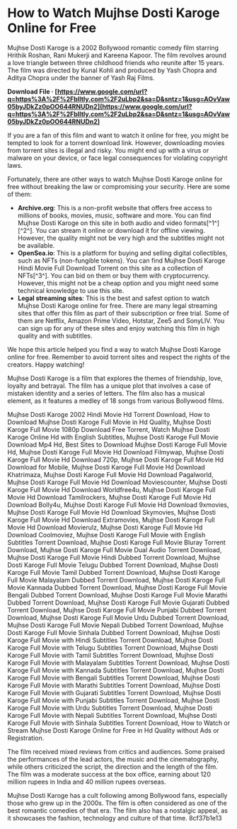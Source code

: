 
 
# How to Watch Mujhse Dosti Karoge Online for Free
 
Mujhse Dosti Karoge is a 2002 Bollywood romantic comedy film starring Hrithik Roshan, Rani Mukerji and Kareena Kapoor. The film revolves around a love triangle between three childhood friends who reunite after 15 years. The film was directed by Kunal Kohli and produced by Yash Chopra and Aditya Chopra under the banner of Yash Raj Films.
 
**Download File · [https://www.google.com/url?q=https%3A%2F%2Fblltly.com%2F2uLbp2&sa=D&sntz=1&usg=AOvVaw05byJDkZz0pOO644RNUDn2](https://www.google.com/url?q=https%3A%2F%2Fblltly.com%2F2uLbp2&sa=D&sntz=1&usg=AOvVaw05byJDkZz0pOO644RNUDn2)**


 
If you are a fan of this film and want to watch it online for free, you might be tempted to look for a torrent download link. However, downloading movies from torrent sites is illegal and risky. You might end up with a virus or malware on your device, or face legal consequences for violating copyright laws.
 
Fortunately, there are other ways to watch Mujhse Dosti Karoge online for free without breaking the law or compromising your security. Here are some of them:
 
- **Archive.org**: This is a non-profit website that offers free access to millions of books, movies, music, software and more. You can find Mujhse Dosti Karoge on this site in both audio and video formats[^1^] [^2^]. You can stream it online or download it for offline viewing. However, the quality might not be very high and the subtitles might not be available.
- **OpenSea.io**: This is a platform for buying and selling digital collectibles, such as NFTs (non-fungible tokens). You can find Mujhse Dosti Karoge Hindi Movie Full Download Torrent on this site as a collection of NFTs[^3^]. You can bid on them or buy them with cryptocurrency. However, this might not be a cheap option and you might need some technical knowledge to use this site.
- **Legal streaming sites**: This is the best and safest option to watch Mujhse Dosti Karoge online for free. There are many legal streaming sites that offer this film as part of their subscription or free trial. Some of them are Netflix, Amazon Prime Video, Hotstar, Zee5 and SonyLIV. You can sign up for any of these sites and enjoy watching this film in high quality and with subtitles.

We hope this article helped you find a way to watch Mujhse Dosti Karoge online for free. Remember to avoid torrent sites and respect the rights of the creators. Happy watching!
  
Mujhse Dosti Karoge is a film that explores the themes of friendship, love, loyalty and betrayal. The film has a unique plot that involves a case of mistaken identity and a series of letters. The film also has a musical element, as it features a medley of 18 songs from various Bollywood films.
 
Mujhse Dosti Karoge 2002 Hindi Movie Hd Torrent Download,  How to Download Mujhse Dosti Karoge Full Movie in Hd Quality,  Mujhse Dosti Karoge Full Movie 1080p Download Free Torrent,  Watch Mujhse Dosti Karoge Online Hd with English Subtitles,  Mujhse Dosti Karoge Full Movie Download Mp4 Hd,  Best Sites to Download Mujhse Dosti Karoge Full Movie Hd,  Mujhse Dosti Karoge Full Movie Hd Download Filmywap,  Mujhse Dosti Karoge Full Movie Hd Download 720p,  Mujhse Dosti Karoge Full Movie Hd Download for Mobile,  Mujhse Dosti Karoge Full Movie Hd Download Khatrimaza,  Mujhse Dosti Karoge Full Movie Hd Download Pagalworld,  Mujhse Dosti Karoge Full Movie Hd Download Moviescounter,  Mujhse Dosti Karoge Full Movie Hd Download Worldfree4u,  Mujhse Dosti Karoge Full Movie Hd Download Tamilrockers,  Mujhse Dosti Karoge Full Movie Hd Download Bolly4u,  Mujhse Dosti Karoge Full Movie Hd Download 9xmovies,  Mujhse Dosti Karoge Full Movie Hd Download Skymovies,  Mujhse Dosti Karoge Full Movie Hd Download Extramovies,  Mujhse Dosti Karoge Full Movie Hd Download Movierulz,  Mujhse Dosti Karoge Full Movie Hd Download Coolmoviez,  Mujhse Dosti Karoge Full Movie with English Subtitles Torrent Download,  Mujhse Dosti Karoge Full Movie Bluray Torrent Download,  Mujhse Dosti Karoge Full Movie Dual Audio Torrent Download,  Mujhse Dosti Karoge Full Movie Hindi Dubbed Torrent Download,  Mujhse Dosti Karoge Full Movie Telugu Dubbed Torrent Download,  Mujhse Dosti Karoge Full Movie Tamil Dubbed Torrent Download,  Mujhse Dosti Karoge Full Movie Malayalam Dubbed Torrent Download,  Mujhse Dosti Karoge Full Movie Kannada Dubbed Torrent Download,  Mujhse Dosti Karoge Full Movie Bengali Dubbed Torrent Download,  Mujhse Dosti Karoge Full Movie Marathi Dubbed Torrent Download,  Mujhse Dosti Karoge Full Movie Gujarati Dubbed Torrent Download,  Mujhse Dosti Karoge Full Movie Punjabi Dubbed Torrent Download,  Mujhse Dosti Karoge Full Movie Urdu Dubbed Torrent Download,  Mujhse Dosti Karoge Full Movie Nepali Dubbed Torrent Download,  Mujhse Dosti Karoge Full Movie Sinhala Dubbed Torrent Download,  Mujhse Dosti Karoge Full Movie with Hindi Subtitles Torrent Download,  Mujhse Dosti Karoge Full Movie with Telugu Subtitles Torrent Download,  Mujhse Dosti Karoge Full Movie with Tamil Subtitles Torrent Download,  Mujhse Dosti Karoge Full Movie with Malayalam Subtitles Torrent Download,  Mujhse Dosti Karoge Full Movie with Kannada Subtitles Torrent Download,  Mujhse Dosti Karoge Full Movie with Bengali Subtitles Torrent Download,  Mujhse Dosti Karoge Full Movie with Marathi Subtitles Torrent Download,  Mujhse Dosti Karoge Full Movie with Gujarati Subtitles Torrent Download,  Mujhse Dosti Karoge Full Movie with Punjabi Subtitles Torrent Download,  Mujhse Dosti Karoge Full Movie with Urdu Subtitles Torrent Download,  Mujhse Dosti Karoge Full Movie with Nepali Subtitles Torrent Download,  Mujhse Dosti Karoge Full Movie with Sinhala Subtitles Torrent Download,  How to Watch or Stream Mujhse Dosti Karoge Online for Free in Hd Quality without Ads or Registration.
 
The film received mixed reviews from critics and audiences. Some praised the performances of the lead actors, the music and the cinematography, while others criticized the script, the direction and the length of the film. The film was a moderate success at the box office, earning about 120 million rupees in India and 40 million rupees overseas.
 
Mujhse Dosti Karoge has a cult following among Bollywood fans, especially those who grew up in the 2000s. The film is often considered as one of the best romantic comedies of that era. The film also has a nostalgic appeal, as it showcases the fashion, technology and culture of that time.
 8cf37b1e13
 
